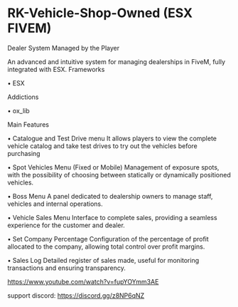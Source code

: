 # RK-Vehicle-Shop-Owned  (ESX FIVEM)
Dealer System Managed by the Player

An advanced and intuitive system for managing dealerships in FiveM, fully integrated with ESX.
Frameworks

   • ESX

Addictions

   • ox_lib

Main Features

 • Catalogue and Test Drive menu
    It allows players to view the complete vehicle catalog and take test drives to try out the vehicles before purchasing

   • Spot Vehicles Menu (Fixed or Mobile)
    Management of exposure spots, with the possibility of choosing between statically or dynamically positioned vehicles.

   • Boss Menu
    A panel dedicated to dealership owners to manage staff, vehicles and internal operations.

   • Vehicle Sales Menu
    Interface to complete sales, providing a seamless experience for the customer and dealer.

   • Set Company Percentage
    Configuration of the percentage of profit allocated to the company, allowing total control over profit margins.

   • Sales Log
    Detailed register of sales made, useful for monitoring transactions and ensuring transparency.

https://www.youtube.com/watch?v=fupYOYmm3AE

support discord: https://discord.gg/z8NP6qNZ

